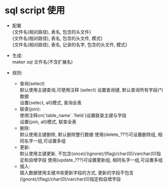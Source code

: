 # sql script 使用

* 配置  
    {文件名(相对路径), 表名, 包含的头文件}  
    {文件名(相对路径), 表名, 包含的头文件, 模式}  
    {文件名(相对路径), 表名, 记录的名字, 包含的头文件, 模式}  

* 生成:  
    maker sql 文件名(不含扩展名)  

* 规则:  
    * 查询(select)  
        默认使用主键查询,可使用注释 (select) 设置查询键, 默认查询所有字段(*)数据  
        设置{select, all}模式, 查询全表  
    * 联查(join):  
        使用注释on(\`table_name\`.\`field\`)设置联查主键与字段  
        设置{join, all}模式, 联查全表    
    * 删除:  
        默认使用主键删除, 默认删除整行数据
        使用(delete_???)可设置删除组, 相同名字一组,可设置多组
    * 更新:  
        默认使用主键更新, 不包含(once)/(ignore)/(flag)/char(0)/varchar(0)指定和自增字段
        使用(update_???)可设置更新组, 相同名字一组,可设置多组
    * 插入:  
        插入数据使用主键冲突更新字段的方式, 更新的字段不包含(ignore)/(flag)/char(0)/varchar(0)指定和自增字段

